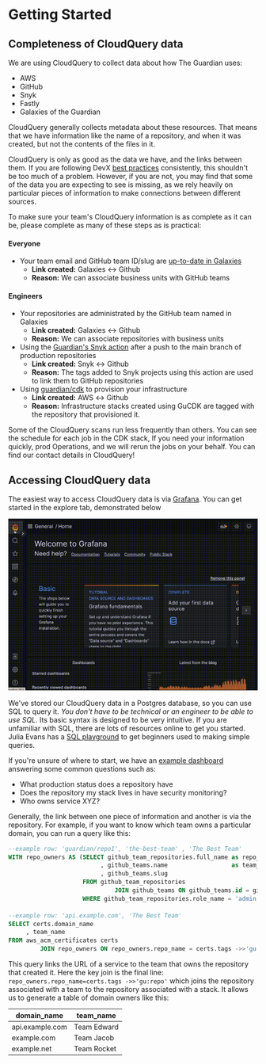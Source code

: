 # Getting Started

## Completeness of CloudQuery data

We are using CloudQuery to collect data about how The Guardian uses:

- AWS
- GitHub
- Snyk
- Fastly
- Galaxies of the Guardian

CloudQuery generally collects metadata about these resources. That means that we have information like the name of a
repository, and when it was created, but not the contents of the files in it.

CloudQuery is only as good as the data we have, and the links between them. If you are following
DevX [best practices](https://github.com/guardian/recommendations/blob/main/best-practices.md) consistently, this
shouldn't be too much of a problem. However, if you are not, you may find that some of the data you are expecting to see
is missing, as we rely heavily on particular pieces of information to make connections between different sources.

To make sure your team's CloudQuery information is as complete as it can be, please complete as many of these steps as
is practical:

#### Everyone

- Your team email and GitHub team ID/slug
  are [up-to-date in Galaxies](https://github.com/guardian/galaxies/blob/main/shared/data/teams.ts)
    - **Link created:** Galaxies &harr; Github
    - **Reason:** We can associate business units with GitHub teams

#### Engineers

- Your repositories are administrated by the GitHub team named in Galaxies
    - **Link created:** Galaxies &harr; Github
    - **Reason:** We can associate repositories with business units
- Using the [Guardian's Snyk action](https://github.com/guardian/.github/blob/main/.github/workflows/sbt-node-snyk.yml)
  after a push to the main branch of production repositories
    - **Link created:** Snyk &harr; Github
    - **Reason:** The tags added to Snyk projects using this action are used to link them to GitHub repositories
- Using [guardian/cdk](https://github.com/guardian/cdk) to provision your infrastructure
    - **Link created:** AWS &harr; Github
    - **Reason:** Infrastructure stacks created using GuCDK are tagged with the repository that provisioned it.

Some of the CloudQuery scans run less frequently than others. You can see the schedule for each job in the CDK stack, If
you need your information quickly, prod Operations, and we will rerun the jobs on your behalf. You can find our
contact details in CloudQuery!

## Accessing CloudQuery data

The easiest way to access CloudQuery data is via [Grafana](https://metrics.gutools.co.uk/).
You can get started in the explore tab, demonstrated below

![A gif showing how to interact with CloudQuery using the Grafana UI](img/queryVideo.gif)

We've stored our CloudQuery data in a Postgres database, so you can use SQL to query it. _You don't have to be technical
or an engineer to be able to use SQL_. Its basic syntax is designed to be very intuitive. If you are unfamiliar with
SQL, there are lots of resources online to get you started. Julia Evans has
a [SQL playground](https://sql-playground.wizardzines.com/) to get beginners used to making simple queries.

If you're unsure of where to start, we have
an [example dashboard](https://metrics.gutools.co.uk/d/KpxfmalVz/devx-cloudquery-okr-dashboard?orgId=1&refresh=1d)
answering some common questions such as:

- What production status does a repository have
- Does the repository my stack lives in have security monitoring?
- Who owns service XYZ?

Generally, the link between one piece of information and another is via the repository. For example, if you want to know
which team owns a particular domain, you can run a query like this:

```sql
--example row: 'guardian/repo1', 'the-best-team' , 'The Best Team'
WITH repo_owners AS (SELECT github_team_repositories.full_name as repo_name
                          , github_teams.name                  as team_name
                          , github_teams.slug
                     FROM github_team_repositories
                              JOIN github_teams ON github_teams.id = github_team_repositories.team_id
                     WHERE github_team_repositories.role_name = 'admin')

--example row: 'api.example.com', 'The Best Team'
SELECT certs.domain_name
     , team_name
FROM aws_acm_certificates certs
         JOIN repo_owners ON repo_owners.repo_name = certs.tags ->>'gu:repo'

```

This query links the URL of a service to the team that owns the repository that created it. Here the key join is the
final line: `repo_owners.repo_name=certs.tags ->>'gu:repo'` which joins the repository associated with a team to the
repository associated with a stack. It allows us to generate a table of domain owners like this:

| domain_name     | team_name   |
|-----------------|-------------|
| api.example.com | Team Edward |
| example.com     | Team Jacob  |
| example.net     | Team Rocket |


